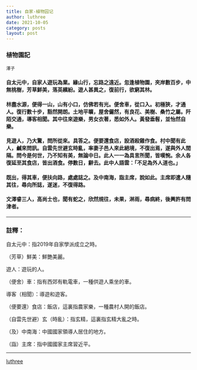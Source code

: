 ```yaml
---
title: 自家-植物园记
author: luthree
date: 2021-10-05
category: posts
layout: post
---
```


### 植物園記

`澤子`

#### 自太元中，自家人遊玩為業。緣山行，忘路之遠近。忽逢植物園，夾岸數百步，中無桃樹，芳草鮮美，落英繽紛。遊人甚異之，復前行，欲窮其林。

#### 林盡水源，便得一山，山有小口，仿佛若有光。便舍車，從口入。初極狹，才通人。復行數十步，豁然開朗。土地平曠，屋舍儼然，有良花、美樹、桑竹之屬。阡陌交通，導客相聞。其中往來遊樂，男女衣著，悉如外人。黃發垂髫，並怡然自樂。

#### 見遊人，乃大驚，問所從來。具答之。便要還食店，設酒殺雞作食。村中聞有此人，鹹來問訊。自雲先世避玄時亂，率妻子邑人來此絕境，不復出焉，遂與外人間隔。問今是何世，乃不知有美，無論中日。此人一一為具言所聞，皆嘆惋。余人各復延至其食店，皆出酒食。停數日，辭去。此中人語雲：「不足為外人道也。」

#### 既出，得其車，便扶向路，處處誌之。及中南海，詣主席，說如此。主席即遣人隨其往，尋向所誌，遂迷，不復得路。

#### 文澤睿三人，高尚士也，聞有蛇之，欣然規往，未果，淋雨，尋病終，後興許有問津者。

------

### 註釋：

自太元中：指2019年自家學派成立之時。 

（芳草）鮮美：鮮艷美麗。

遊人：遊玩的人。 

（便舍）車：指有西郊有軌電車，一種供遊人乘坐的車。

導客（相聞）：導遊和遊客。

（便要還）食店：飯店，這裏指農家樂，一種農村人開的飯店。 

（自雲先世避）玄（時亂）：指玄精，這裏指玄精大亂之時。
 
（及）中南海：中國國家領導人居住的地方。 

（詣）主席：指中國國家主席習近平。

-------

[luthree](http://luthree.tk)
